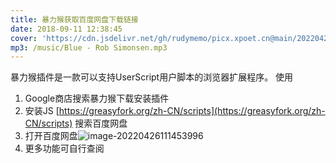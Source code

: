 ```yaml
---
title: 暴力猴获取百度网盘下载链接
date: 2018-09-11 12:38:45
cover: 'https://cdn.jsdelivr.net/gh/rudymemo/picx.xpoet.cn@main/20220424/wWc9zFealHZDSkR.x3lt3byj69.jpg'
mp3: /music/Blue - Rob Simonsen.mp3
---
```

暴力猴插件是一款可以支持UserScript用户脚本的浏览器扩展程序。
使用
1. Google商店搜索暴力猴下载安装插件
2. 安装JS [https://greasyfork.org/zh-CN/scripts](https://greasyfork.org/zh-CN/scripts) 搜索百度网盘
3. 打开百度网盘![image-20220426111453996](https://cdn.jsdelivr.net/gh/rudymemo/picx.xpoet.cn/202204261114032.png)
4. 更多功能可自行查阅
